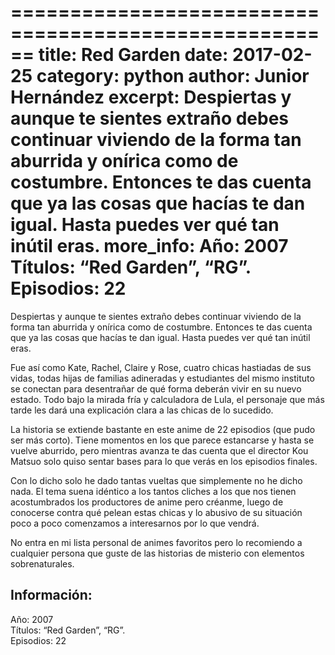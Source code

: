 ======================================================
title:      Red Garden
date:       2017-02-25
category:   python
author:     Junior Hernández
excerpt:    Despiertas y aunque te sientes extraño debes continuar viviendo de la forma tan aburrida y onírica 
            como de costumbre. Entonces te das cuenta que ya las cosas que hacías te dan igual. Hasta puedes 
            ver qué tan inútil eras.
more_info: 
            Año: 2007
            Títulos: “Red Garden”, “RG”.
            Episodios: 22
======================================================

Despiertas y aunque te sientes extraño debes continuar viviendo de la forma tan aburrida y onírica como de costumbre. Entonces te das cuenta que ya las cosas que hacías te dan igual. Hasta puedes ver qué tan inútil eras.

Fue así como Kate, Rachel, Claire y Rose, cuatro chicas hastiadas de sus vidas, todas hijas de familias adineradas y estudiantes del mismo instituto se conectan para desentrañar de qué forma deberán vivir en su nuevo estado. Todo bajo la mirada fría y calculadora de Lula, el personaje que más tarde les dará una explicación clara a las chicas de lo sucedido.

La historia se extiende bastante en este anime de 22 episodios (que pudo ser más corto). Tiene momentos en los que parece estancarse y hasta se vuelve aburrido, pero mientras avanza te das cuenta que el director Kou Matsuo solo quiso sentar bases para lo que verás en los episodios finales.

Con lo dicho solo he dado tantas vueltas que simplemente no he dicho nada. El tema suena idéntico a los tantos cliches a los que nos tienen acostumbrados los productores de anime pero créanme, luego de conocerse contra qué pelean estas chicas y lo abusivo de su situación poco a poco comenzamos a interesarnos por lo que vendrá.

No entra en mi lista personal de animes favoritos pero lo recomiendo a cualquier persona que guste de las historias de misterio con elementos sobrenaturales.

## Información:

Año: 2007   
Títulos: “Red Garden”, “RG”.   
Episodios: 22   
